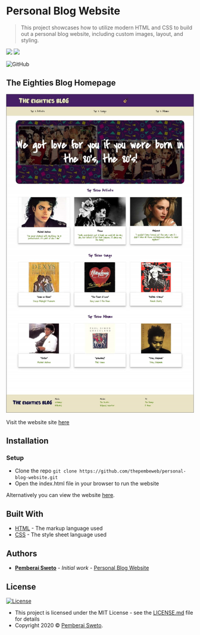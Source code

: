 ﻿# Personal Blog Website

> This project showcases how to utilize modern HTML and CSS to build out a personal blog website, including custom images, layout, and styling.

![](https://upload.wikimedia.org/wikipedia/commons/thumb/6/61/HTML5_logo_and_wordmark.svg/240px-HTML5_logo_and_wordmark.svg.png) ![](https://upload.wikimedia.org/wikipedia/commons/thumb/d/d5/CSS3_logo_and_wordmark.svg/170px-CSS3_logo_and_wordmark.svg.png)

![GitHub](https://img.shields.io/github/license/mashape/apistatus.svg)

## The Eighties Blog Homepage

![](the_eighties_blog_screenshot.jpg)

Visit the website site [here](https://thepembeweb.github.io/personal-blog-website/index.html)

## Installation

### Setup

* Clone the repo `git clone https://github.com/thepembeweb/personal-blog-website.git`
* Open the index.html file in your browser to run the website

Alternatively you can view the website [here](https://thepembeweb.github.io/personal-blog-website/index.html).

## Built With

* [HTML](https://en.wikipedia.org/wiki/HTML) - The markup language used
* [CSS](https://en.wikipedia.org/wiki/Cascading_Style_Sheets) - The style sheet language used

## Authors

* **[Pemberai Sweto](https://github.com/thepembeweb)** - *Initial work* - [Personal Blog Website](https://github.com/thepembeweb/personal-blog-website)

## License

[![License](http://img.shields.io/:license-mit-green.svg?style=flat-square)](http://badges.mit-license.org)

- This project is licensed under the MIT License - see the [LICENSE.md](LICENSE.md) file for details
- Copyright 2020 © [Pemberai Sweto](https://github.com/thepembeweb).



